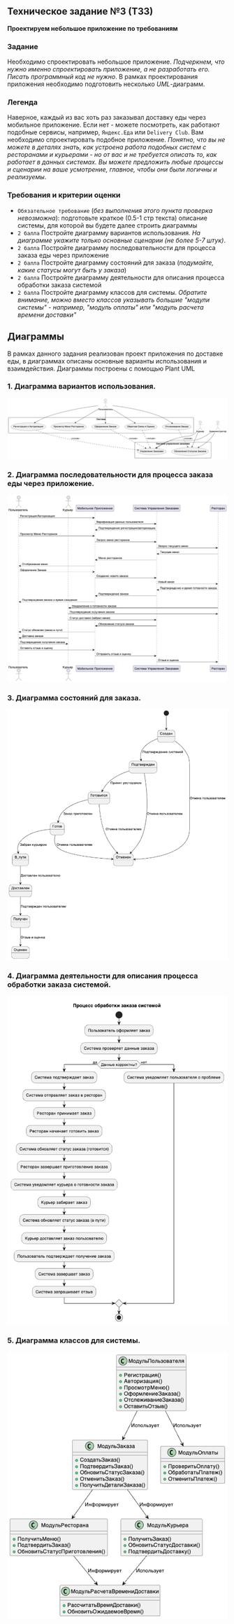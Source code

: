 ## Техническое задание №3 (ТЗ3)

**Проектируем небольшое приложение по требованиям**

### Задание 

Необходимо спроектировать небольшое приложение. *Подчеркнем, что нужно именно спроектировать приложение, а не разработать его. Писать программный код не нужно*.
В рамках проектирования приложения необходимо подготовить несколько *UML*-диаграмм.

### Легенда

Наверное, каждый из вас хоть раз заказывал доставку еды через мобильное приложение. 
Если нет - можете посмотреть, как работают подобные сервисы, например, `Яндекс.Еда` или `Delivery Club`. 
Вам необходимо спроектировать подобное приложение. 
*Понятно, что вы не можете в деталях знать, как устроена работа подобных систем с ресторанами и курьерами - но от вас и не требуется описать то, как работает в данных системах.*
*Вы можете предложить любые процессы и сценарии на ваше усмотрение, главное, чтобы они были логичны и реализуемы*.

### Требования и критерии оценки

- `Обязательное требование` (*без выполнения этого пункта проверка невозможна*): подготовьте краткое (0.5-1 стр текста) описание системы, для которой вы будете далее строить диаграммы
- `2 балла` Постройте диаграмму вариантов использования. *На диаграмме укажите только основные сценарии (не более 5-7 штук)*. 
- `2 балла` Постройте диаграмму последовательности для процесса заказа еды через приложение 
- `2 балла` Постройте диаграмму состояний для заказа (*подумайте, какие статусы могут быть у заказа*)
- `2 балла` Постройте диаграмму деятельности для описания процесса обработки заказа системой 
- `2 балла` Постройте диаграмму классов для системы. *Обратите внимание, можно вместо классов указывать большие "модули системы" - например, "модуль оплаты" или "модуль расчета времени доставки"*

## Диаграммы
В рамках данного задания реализован проект приложения по доставке еды, в диаграммах описаны основные варианты использования и взаимдействия. Диаграммы построены с помощью Plant UML

### 1. Диаграмма вариантов использования.
![](/pictures/first_diagram.png)

### 2. Диаграмма последовательности для процесса заказа еды через приложение.
![](/pictures/second_diagram.png)

### 3. Диаграмма состояний для заказа.
![](/pictures/third_diagram.png)

### 4. Диаграмма деятельности для описания процесса обработки заказа системой.
![](/pictures/fourth_diagram.png)

### 5. Диаграмма классов для системы.
![](/pictures/fivth_diagram.png)
